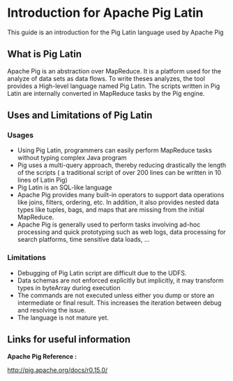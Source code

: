 # Introduction for Apache Pig Latin

This guide is an introduction for the Pig Latin language used by Apache Pig



## What is Pig Latin

Apache Pig is an abstraction over MapReduce. It is a platform used for the analyze of data sets as data flows. To write theses analyzes, the tool provides a High-level language named Pig Latin. The scripts written in Pig Latin are internally converted in MapReduce tasks by the Pig engine.



## Uses and Limitations of Pig Latin

### Usages

- Using Pig Latin, programmers can easily perform MapReduce tasks without typing complex Java program
- Pig uses a multi-query approach, thereby reducing drastically the length of the scripts ( a traditional script of over 200 lines can be written in 10 lines of Latin Pig) 
- Pig Latin is an SQL-like language
- Apache Pig provides many built-in operators to support data operations like joins, filters, ordering, etc. In addition, it also provides nested data types like tuples, bags, and maps that are missing from the initial MapReduce.
- Apache Pig is generally used to perform tasks involving ad-hoc processing and quick prototyping such as web logs, data processing for search platforms, time sensitive data loads, ...

### Limitations

- Debugging of Pig Latin script are difficult due to the UDFS.
- Data schemas are not enforced explicitly but implicitly, it may transform types in byteArray during execution
- The commands are not executed unless either you dump or store an intermediate or final result. This increases the iteration between debug and resolving the issue.
- The language is not mature yet.

## Links for useful information

**Apache Pig Reference :**

http://pig.apache.org/docs/r0.15.0/